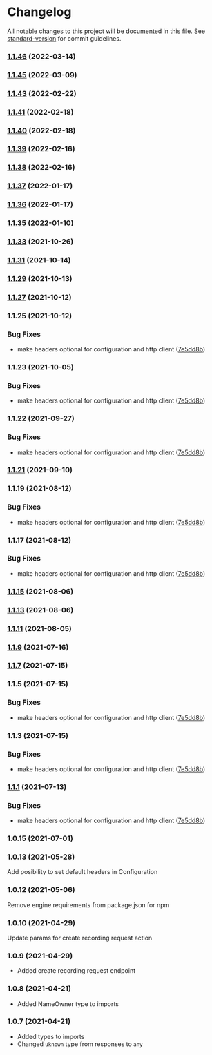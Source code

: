 # Changelog

All notable changes to this project will be documented in this file. See [standard-version](https://github.com/conventional-changelog/standard-version) for commit guidelines.

### [1.1.46](https://github.com/NameCoach/gpdb-client-js/compare/v1.1.41...v1.1.46) (2022-03-14)

### [1.1.45](https://github.com/NameCoach/gpdb-client-js/compare/v1.1.43...v1.1.45) (2022-03-09)

### [1.1.43](https://github.com/NameCoach/gpdb-client-js/compare/v1.1.33...v1.1.43) (2022-02-22)

### [1.1.41](https://github.com/NameCoach/gpdb-client-js/compare/v1.1.40...v1.1.41) (2022-02-18)

### [1.1.40](https://github.com/NameCoach/gpdb-client-js/compare/v1.1.39...v1.1.40) (2022-02-18)

### [1.1.39](https://github.com/NameCoach/gpdb-client-js/compare/v1.1.37...v1.1.39) (2022-02-16)

### [1.1.38](https://github.com/NameCoach/gpdb-client-js/compare/v1.1.37...v1.1.38) (2022-02-16)

### [1.1.37](https://github.com/NameCoach/gpdb-client-js/compare/v1.1.36...v1.1.37) (2022-01-17)

### [1.1.36](https://github.com/NameCoach/gpdb-client-js/compare/v1.1.31...v1.1.36) (2022-01-17)

### [1.1.35](https://github.com/NameCoach/gpdb-client-js/compare/v1.1.25...v1.1.35) (2022-01-10)

### [1.1.33](https://github.com/NameCoach/gpdb-client-js/compare/v1.1.29...v1.1.33) (2021-10-26)

### [1.1.31](https://github.com/NameCoach/gpdb-client-js/compare/v1.1.25...v1.1.31) (2021-10-14)

### [1.1.29](https://github.com/NameCoach/gpdb-client-js/compare/v1.1.27...v1.1.29) (2021-10-13)

### [1.1.27](https://github.com/NameCoach/gpdb-client-js/compare/v1.1.25...v1.1.27) (2021-10-12)

### 1.1.25 (2021-10-12)


### Bug Fixes

* make headers optional for configuration and http client ([7e5dd8b](https://github.com/NameCoach/gpdb-client-js/commit/7e5dd8b014a5c1724d106b5d8fdd2c6970889b25))

### 1.1.23 (2021-10-05)


### Bug Fixes

* make headers optional for configuration and http client ([7e5dd8b](https://github.com/NameCoach/gpdb-client-js/commit/7e5dd8b014a5c1724d106b5d8fdd2c6970889b25))

### 1.1.22 (2021-09-27)


### Bug Fixes

* make headers optional for configuration and http client ([7e5dd8b](https://github.com/NameCoach/gpdb-client-js/commit/7e5dd8b014a5c1724d106b5d8fdd2c6970889b25))

### [1.1.21](https://github.com/NameCoach/gpdb-client-js/compare/v1.1.15...v1.1.21) (2021-09-10)

### 1.1.19 (2021-08-12)


### Bug Fixes

* make headers optional for configuration and http client ([7e5dd8b](https://github.com/NameCoach/gpdb-client-js/commit/7e5dd8b014a5c1724d106b5d8fdd2c6970889b25))

### 1.1.17 (2021-08-12)


### Bug Fixes

* make headers optional for configuration and http client ([7e5dd8b](https://github.com/NameCoach/gpdb-client-js/commit/7e5dd8b014a5c1724d106b5d8fdd2c6970889b25))

### [1.1.15](https://github.com/NameCoach/gpdb-client-js/compare/v1.1.13...v1.1.15) (2021-08-06)

### [1.1.13](https://github.com/NameCoach/gpdb-client-js/compare/v1.1.9...v1.1.13) (2021-08-06)

### [1.1.11](https://github.com/NameCoach/gpdb-client-js/compare/v1.1.9...v1.1.11) (2021-08-05)

### [1.1.9](https://github.com/NameCoach/gpdb-client-js/compare/v1.1.5...v1.1.9) (2021-07-16)

### [1.1.7](https://github.com/NameCoach/gpdb-client-js/compare/v1.1.1...v1.1.7) (2021-07-15)

### 1.1.5 (2021-07-15)


### Bug Fixes

* make headers optional for configuration and http client ([7e5dd8b](https://github.com/NameCoach/gpdb-client-js/commit/7e5dd8b014a5c1724d106b5d8fdd2c6970889b25))

### 1.1.3 (2021-07-15)


### Bug Fixes

* make headers optional for configuration and http client ([7e5dd8b](https://github.com/NameCoach/gpdb-client-js/commit/7e5dd8b014a5c1724d106b5d8fdd2c6970889b25))

### [1.1.1](https://github.com/NameCoach/gpdb-client-js/compare/v1.0.15...v1.1.1) (2021-07-13)


### Bug Fixes

* make headers optional for configuration and http client ([7e5dd8b](https://github.com/NameCoach/gpdb-client-js/commit/7e5dd8b014a5c1724d106b5d8fdd2c6970889b25))

### 1.0.15 (2021-07-01)

### 1.0.13 (2021-05-28)
Add posibility to set default headers in Configuration
### 1.0.12 (2021-05-06)
Remove engine requirements from package.json for npm
### 1.0.10 (2021-04-29)
Update params for create recording request action

### 1.0.9 (2021-04-29)
- Added create recording request endpoint

### 1.0.8 (2021-04-21)
- Added NameOwner type to imports

### 1.0.7 (2021-04-21)
- Added types to imports
- Changed `uknown` type from responses to `any`
